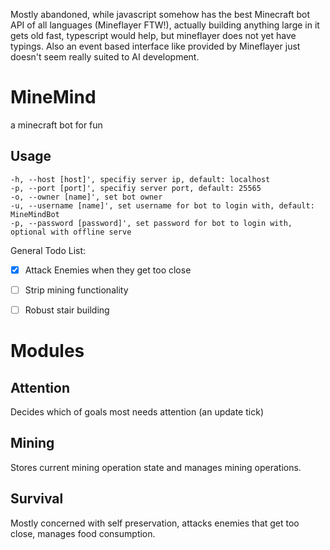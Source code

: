 Mostly abandoned, while javascript somehow has the best Minecraft bot API of all languages (Mineflayer FTW!), actually building anything large in it gets old fast, typescript would help, but mineflayer does not yet have typings. Also an event based interface like provided by Mineflayer just doesn't seem really suited to AI development.

# MineMind
a minecraft bot for fun

## Usage
```
-h, --host [host]', specifiy server ip, default: localhost
-p, --port [port]', specifiy server port, default: 25565
-o, --owner [name]', set bot owner
-u, --username [name]', set username for bot to login with, default: MineMindBot
-p, --password [password]', set password for bot to login with, optional with offline serve
```

General Todo List:
- [x] Attack Enemies when they get too close
- [ ] Strip mining functionality
- [ ] Robust stair building


# Modules

## Attention
Decides which of goals most needs attention (an update tick)

## Mining
Stores current mining operation state and manages mining operations.

## Survival
Mostly concerned with self preservation, attacks enemies that get too close, manages food consumption.
